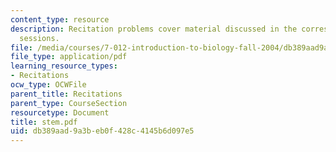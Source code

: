 ```yaml
---
content_type: resource
description: Recitation problems cover material discussed in the corresponding lecture
  sessions.
file: /media/courses/7-012-introduction-to-biology-fall-2004/db389aad9a3beb0f428c4145b6d097e5_stem.pdf
file_type: application/pdf
learning_resource_types:
- Recitations
ocw_type: OCWFile
parent_title: Recitations
parent_type: CourseSection
resourcetype: Document
title: stem.pdf
uid: db389aad-9a3b-eb0f-428c-4145b6d097e5
---
```


